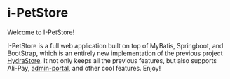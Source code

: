 # i-PetStore
Welcome to I-PetStore!

I-PetStore is a full web application built on top of MyBatis, Springboot, and BootStrap, which is an entirely new implementation of the previous project [HydraStore](https://github.com/Hydrapse/mypetstore-servlet). 
It not only keeps all the previous features, but also supports Ali-Pay, [admin-portal](https://github.com/czlll/ipetsore-manager), and other cool features. Enjoy!

